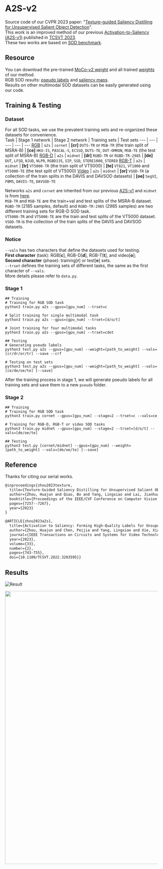 # A2S-v2

Source code of our CVPR 2023 paper: "[Texture-guided Saliency Distilling for Unsupervised Salient Object Detection](https://arxiv.org/abs/2207.05921)".    
This work is an improved method of our previous [Activation-to-Saliency (A2S-v1)](https://github.com/moothes/A2S-USOD) published in [TCSVT 2023](https://ieeexplore.ieee.org/document/9875351).  
These two works are based on [SOD benchmark](https://github.com/moothes/SALOD). 

## Resource
You can download the pre-trained [MoCo-v2 weight](https://github.com/facebookresearch/moco) and all trained [weights](https://drive.google.com/drive/folders/1noB7bVjqJqFAYQubTLU_tyF6GkgLZT7z?usp=sharing) of our method.  
RGB SOD results: [pseudo labels](https://drive.google.com/drive/folders/1agLC1iNoONw008jaqEvfRalrBWFWIAL4?usp=sharing) and [saliency maps](https://drive.google.com/drive/folders/15YOcPQ5vzBqlk50DEEVuBXSo5YzqpT89?usp=sharing).  
Results on other multimodal SOD datasets can be easily generated using our code.

 ## Training & Testing
 ### Dataset
 For all SOD tasks, we use the prevalent training sets and re-organized these datasets for convenience.   
 Task | Stage 1 network | Stage 2 network | Training sets | Test sets 
--- | --- | --- | --- | ---
[RGB](https://drive.google.com/file/d/17X4SiSVuBmqkvQJe_ScVARKPM_vgvCOi/view?usp=sharing) | ```a2s``` | ```cornet``` | **[cr]** ```DUTS-TR``` or ```MSB-TR``` (the train split of MSRA-B) | **[ce]** ```HKU-IS```, ```PASCAL-S```, ```ECSSD```, ```DUTS-TE```, ```DUT-OMRON```,  ```MSB-TE``` (the test split of MSRA-B) 
[RGB-D](https://drive.google.com/file/d/1mvlkHBqpDal3Ce_gxqZWLzBg4QVWY64U/view?usp=sharing) | ```a2s``` | ```midnet``` | **[dr]** ```RGBD-TR``` or ```RGBD-TR-2985``` | **[de]** ```DUT```, ```LFSD```, ```NJUD```, ```NLPR```, ```RGBD135```, ```SIP```, ```SSD```, ```STERE1000```, ```STEREO```
[RGB-T](https://drive.google.com/file/d/1W-jp9dzUJbWrF6PphKeVk8sLOUiuKT56/view?usp=sharing) | ```a2s``` | ```midnet``` | **[tr]** ```VT5000-TR``` (the train split of VT5000) | **[te]** ```VT821```, ```VT1000``` and ```VT5000-TE``` (the test split of VT5000)
[Video](https://drive.google.com/file/d/1xDvoFflPdlhxR1WSEyrT3dBQLjWADujR/view?usp=sharing) | ```a2s``` | ```midnet``` | **[or]** ```VSOD-TR``` (a collection of the train splits in the DAVIS and DAVSOD datasets) | **[oe]** ```SegV2```, ```FBMS```, ```DAVIS-TE```, ```DAVSOD-TE```
 
Networks ```a2s``` and ```cornet``` are inherited from our previous [A2S-v1](https://github.com/moothes/A2S-USOD) and ```midnet``` is from [here](https://github.com/lz118/Multi-interactive-Dual-decoder).   
```MSB-TR``` and  ```MSB-TE``` are the train+val and test splits of the MSRA-B dataset.   
```RGBD-TR``` (2185 samples, default) and ```RGBD-TR-2985``` (2985 samples) are two different training sets for RGB-D SOD task.  
```VT5000-TR``` and ```VT5000-TE``` are the train and test splits of the VT5000 dataset.   
```VSOD-TR``` is the collection of the train splits of the DAVIS and DAVSOD datasets.
 
 ### Notice
 ```--vals``` has two characters that define the datasets used for testing.   
 **First character** (task): RGB[**c**], RGB-D[**d**], RGB-T[**t**], and video[**o**];   
 **Second character** (phase): training[**r**] or test[**e**] sets.   
 ```--trset``` defines the training sets of different tasks, the same as the first character of ```--vals```.  
 More details please refer to ```data.py```.
 
 ### Stage 1
 ```
 ## Training
 # Training for RGB SOD task
 python3 train.py a2s --gpus=[gpu_num] --trset=c
 
 # Split training for single multimodal task
 python3 train.py a2s --gpus=[gpu_num] --trset=[d/o/t]
 
 # Joint training for four multimodal tasks
 python3 train.py a2s --gpus=[gpu_num] --trset=cdot
 
 ## Testing
 # Generating pseudo labels
 python3 test.py a2s --gpus=[gpu_num] --weight=[path_to_weight] --vals=[cr/dr/or/tr] --save --crf
 
 # Testing on test sets
 python3 test.py a2s --gpus=[gpu_num] --weight=[path_to_weight] --vals=[ce/de/oe/te] [--save]
 ```
 
 After the training process in stage 1, we will generate pseudo labels for all training sets and save them to a new ```pseudo``` folder.
 
 ### Stage 2
 ```
 ## Training
 # Training for RGB SOD task
 python3 train.py cornet --gpus=[gpu_num] --stage=2 --trset=c --vals=ce
 
 # Training for RGB-D, RGB-T or video SOD tasks
 python3 train.py midnet --gpus=[gpu_num] --stage=2 --trset=[d/o/t] --vals=[de/oe/te]
 
 ## Testing
 python3 test.py [cornet/midnet] --gpus=[gpu_num] --weight=[path_to_weight] --vals=[de/oe/te] [--save]
 ```
## Reference 
Thanks for citing our serial works.
```xml
@inproceedings{zhou2023texture,
  title={Texture-Guided Saliency Distilling for Unsupervised Salient Object Detection},
  author={Zhou, Huajun and Qiao, Bo and Yang, Lingxiao and Lai, Jianhuang and Xie, Xiaohua},
  booktitle={Proceedings of the IEEE/CVF Conference on Computer Vision and Pattern Recognition},
  pages={7257--7267},
  year={2023}
}

@ARTICLE{zhou2023a2s1,
  title={Activation to Saliency: Forming High-Quality Labels for Unsupervised Salient Object Detection}, 
  author={Zhou, Huajun and Chen, Peijia and Yang, Lingxiao and Xie, Xiaohua and Lai, Jianhuang},
  journal={IEEE Transactions on Circuits and Systems for Video Technology}, 
  year={2023},
  volume={33},
  number={2},
  pages={743-755},
  doi={10.1109/TCSVT.2022.3203595}}
```

## Results
![Result](https://github.com/moothes/A2S-v2/blob/main/rgb.PNG)
 
<div align=center>
<img src="https://github.com/moothes/A2S-v2/blob/main/mm.PNG", width=900>
</div>



